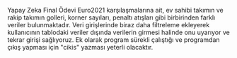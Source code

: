 Yapay Zeka Final Ödevi
Euro2021 karşılaşmalarına ait, ev sahibi takımın ve rakip takımın golleri, korner sayıları, penaltı atışları gibi birbirinden farklı veriler bulunmaktadır. Veri girişlerinde biraz daha filtreleme ekleyerek kullanıcının tablodaki veriler dışında verilerin girmesi halinde onu uyarıyor ve tekrar girişi sağlıyoruz. Ek olarak program sürekli çalıştığı ve programdan çıkış yapması için "cikis" yazması yeterli olacaktır.